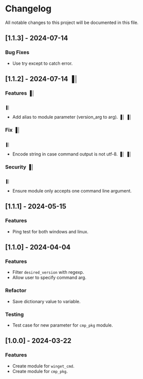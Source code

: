 # Changelog

All notable changes to this project will be documented in this file.

## [1.1.3] - 2024-07-14

### Bug Fixes

- Use try except to catch error.

## [1.1.2] - 2024-07-14                                                                    ▐│

### Features                                                                               ▐│
                                                                                           ▐│
- Add alias to module parameter (version_arg to arg).                                      ▐│
                                                                                           ▐│
### Fix                                                                                    ▐│
                                                                                           ▐│
- Encode string in case command output is not utf-8.                                       ▐│
                                                                                           ▐│
### Security                                                                               ▐│
                                                                                           ▐│
- Ensure module only accepts one command line argument.

## [1.1.1] - 2024-05-15

### Features

- Ping test for both windows and linux.

## [1.1.0] - 2024-04-04

### Features

- Filter `desired_version` with regexp.
- Allow user to specify command arg.

### Refactor

- Save dictionary value to variable.

### Testing

- Test case for new parameter for `cmp_pkg` module.

## [1.0.0] - 2024-03-22

### Features

- Create module for `winget_cmd`.
- Create module for `cmp_pkg`.

